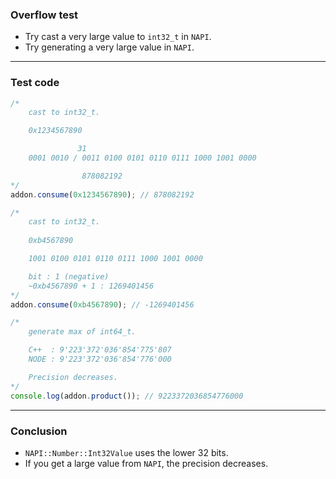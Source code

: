 ### Overflow test

-   Try cast a very large value to `int32_t` in `NAPI`.
-   Try generating a very large value in `NAPI`.

---

### Test code

```ts
/*
    cast to int32_t.

    0x1234567890

               31
    0001 0010 / 0011 0100 0101 0110 0111 1000 1001 0000

                878082192
*/
addon.consume(0x1234567890); // 878082192

/*
    cast to int32_t.
    
    0xb4567890

    1001 0100 0101 0110 0111 1000 1001 0000

    bit : 1 (negative)
    ~0xb4567890 + 1 : 1269401456
*/
addon.consume(0xb4567890); // -1269401456

/*
    generate max of int64_t.

    C++  : 9'223'372'036'854'775'807
    NODE : 9'223'372'036'854'776'000

    Precision decreases.
*/
console.log(addon.product()); // 9223372036854776000
```

---

### Conclusion

-   `NAPI::Number::Int32Value` uses the lower 32 bits.
-   If you get a large value from `NAPI`, the precision decreases.
